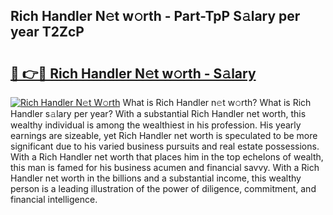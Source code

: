 ## Rich Handler N𝚎t w𝚘rth - Part-TpP S𝚊lary per year T2ZcP

# <h2><a href="http://gc1d39.nevu.top/?p=Rich+Handler">🔗 👉🔴 Rich Handler N𝚎t w𝚘rth - S𝚊lary</a></h2>

[![Rich Handler N𝚎t W𝚘rth](https://i.imgur.com/Oavwk0R.jpeg)](http://gc1d39.nevu.top/?p=Rich+Handler)
What is Rich Handler n𝚎t w𝚘rth? What is Rich Handler s𝚊lary per year?
With a substantial Rich Handler net worth, this wealthy individual is among the wealthiest in his profession. His yearly earnings are sizeable, yet Rich Handler net worth is speculated to be more significant due to his varied business pursuits and real estate possessions. With a Rich Handler net worth that places him in the top echelons of wealth, this man is famed for his business acumen and financial savvy. With a Rich Handler net worth in the billions and a substantial income, this wealthy person is a leading illustration of the power of diligence, commitment, and financial intelligence.
